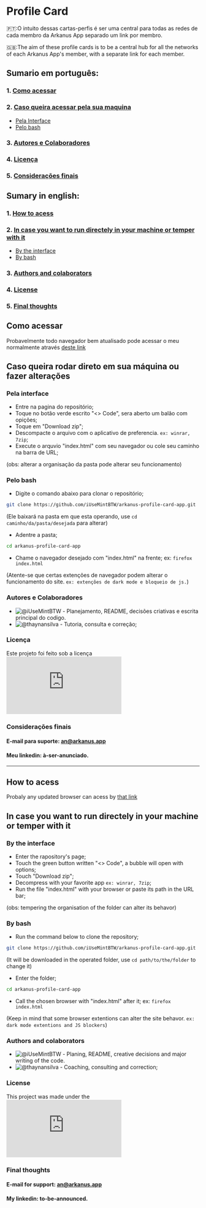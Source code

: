 # Profile Card
🇵🇹:O intuito dessas cartas-perfis é ser uma central para todas as redes de cada membro da Arkanus App separado um link por membro.

🇬🇧:The aim of these profile cards is to be a central hub for all the networks of each Arkanus App's member, with a separate link for each member.

## Sumario em português:
### 1. [Como acessar](#como-acessar)
### 2. [Caso queira acessar pela sua maquina](#caso-queira-rodar-direto-em-sua-máquina-ou-fazer-alterações)
 - [Pela Interface](#pela-interface)
 - [Pelo bash](#pelo-bash)
### 3. [Autores e Colaboradores](#autores-e-colaboradores)
### 4. [Licença](#licença)
### 5. [Considerações finais](#considerações-finais)

## Sumary in english:
### 1. [How to acess](#how-to-acess)
### 2. [In case you want to run directely in your machine or temper with it](#in-case-you-want-to-run-directely-in-your-machine-or-temper-with-it)
- [By the interface](#by-the-interface)
- [By bash](#by-bash)
### 3. [Authors and colaborators](#authors-and-colaborators)
### 4. [License](#license)
### 5. [Final thoughts](#final-thoughts)

## Como acessar
Probavelmente todo navegador bem atualisado pode acessar o meu normalmente através [deste link](https://an.arkanus.app)

## Caso queira rodar direto em sua máquina ou fazer alterações
### Pela interface
- Entre na pagina do repositório;
- Toque no botão verde escrito "<> Code", sera aberto um balão com opições;
- Toque em "Download zip";
- Descompacte o arquivo com o aplicativo de preferencia. ```ex: winrar, 7zip```;
- Execute o arquvio "index.html" com seu navegador ou cole seu caminho na barra de URL;


(obs: alterar a organisação da pasta pode alterar seu funcionamento)

### Pelo bash
- Digite o comando abaixo para clonar o repositório;
```sh
git clone https://github.com/iUseMintBTW/arkanus-profile-card-app.git
```
(Ele baixará na pasta em que esta operando, use ```cd caminho/da/pasta/desejada``` para alterar)
- Adentre a pasta;
```sh
cd arkanus-profile-card-app
```
- Chame o navegador desejado com "index.html" na frente;
ex: ```firefox index.html```

(Atente-se que certas extenções de navegador podem alterar o funcionamento do site. ```ex: extenções de dark mode e bloqueio de js.```)

### Autores e Colaboradores
- ![@iUseMintBTW](an.arkanus.app) - Planejamento, README, decisões criativas e escrita principal do codigo.
- ![@thaynansilva ](https://github.com/thaynansilva) - Tutoria, consulta e correção;

### Licença
Este projeto foi feito sob a licença ![GNU General Public License 3.0](https://www.gnu.org/licenses/gpl-3.0.en.html)

### Considerações finais
#### E-mail para suporte: an@arkanus.app
#### Meu linkedin: à-ser-anunciado.

---

## How to acess
Probaly any updated browser can acess by [that link](https://an.arkanus.app)

## In case you want to run directely in your machine or temper with it
### By the interface
- Enter the rapository's page;
- Touch the green button written "<> Code", a bubble will open with options;
- Touch "Download zip";
- Decompress with your favorite app ```ex: winrar, 7zip```;
- Run the file "index.html" with your browser or paste its path in the URL bar;

(obs: tempering the organisation of the folder can alter its behavor)

### By bash
- Run the command below to clone the repository;
```sh
git clone https://github.com/iUseMintBTW/arkanus-profile-card-app.git
```
(It will be downloaded in the operated folder, use ```cd path/to/the/folder``` to change it)
- Enter the folder;
```sh
cd arkanus-profile-card-app
```
- Call the chosen browser with "index.html" after it;
ex: ```firefox index.html```

(Keep in mind that some browser extentions can alter the site behavor. ```ex: dark mode extentions and JS blockers```)

### Authors and colaborators
- ![@iUseMintBTW](an.arkanus.app) - Planing, README, creative decisions and major writing of the code.
- ![@thaynansilva ](https://github.com/thaynansilva) - Coaching, consulting and correction;

### License
This project was made under the ![GNU General Public License 3.0](https://www.gnu.org/licenses/gpl-3.0.en.html)

### Final thoughts
#### E-mail for support: an@arkanus.app
#### My linkedin: to-be-announced.

